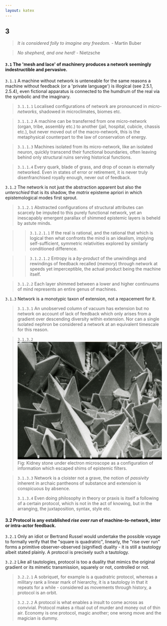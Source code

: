 ```yaml
---
layout: katex
---
```


## 3

> _It is considered folly to imagine any freedom._ - Martin Buber

> _No shepherd, and one herd!_ - Nietzsche

#### `3.1` The 'mesh and lace' of machinery produces a network seemingly indestructible and pervasive.

`3.1.1`  A machine without network is unteneable for the same reasons a machine without feedback (or a 'private language') is illogical (see 2.5.1, 2.5.4), even fictional apparatus is connected to the humdrum of the real via the symbolic and the imaginary. 

> `3.1.1.1` Localised configurations of network are pronounced in _micro-networks_, shadowed in microclimates, biomes etc. 

> `3.1.1.2` A machine can be transferred from one micro-network (organ, tribe, assembly etc.) to another (jail, hospital, cubicle, chassis etc.), but never moved out of the macro-network, this is the metaphysical counterpart to the law of conservation of energy.

> `3.1.1.3` Machines isolated from its micro-network, like an isolated neuron, quickly transcend their functional boundaries, often leaving behind only structural ruins serving  historical functions.

> `3.1.1.4` Every quark, blade of grass, and drop of ocean is eternally networked. Even in states of error or retirement, it is never truly disenfranchised royally enough, never out of feedback.

`3.1.2` The network is not just the abstraction apparent but also the _unterschied_ that is its shadow, the _matrix_ episteme apriori in which epistemological modes first sprout.

> `3.1.2.1` Abstracted configurations of structural attributes can scarcely be imputed to this purely functional network, yet an inescapably emergent parallax of shimmed epistemic layers is beheld by astute minds.

>> `3.1.2.1.1` If the real is rational, and the rational that which is logical then what confronts the mind is an idealism, implying self-sufficient, symmetric relativities explored by similarly conditioned difference.

>> `3.1.2.1.2` Entropy is a _by-product_ of the unwindings and rewindings of feedback recalled (_memory_) through network at speeds yet imperceptible, the actual product being the machine itself.


> `3.1.2.2` Each layer shimmed between a lower and higher continuums of mind represents an entire genus of machines.

`3.1.3` Network is a monotypic taxon of extension, not a repacement for it. 

> `3.1.3.1` An unobserved column of vacuum has extension but no network on account of lack of feedback which only arises from a gradient over descending diversity within extension. Nor can a single isolated nephron be considered a network at an equivalent timescale for this reason.

> `3.1.3.2` ![kidney stone](../../../../attachments/em_kidney_stone.jpg)
Fig: Kidney stone under electron microscope as a configuration of information which escaped shims of epistemic filters.

> `3.1.3.3` Network is a cloister not a grave, the notion of _passivity_ inherent in archaic pantheons of substance and extension is conspicuous by absence. 
> 
> `3.1.3.4` Even doing philosophy in theory or praxis is itself a following of a certain protocol, which is not in the act of knowing, but in the arranging, the juxtaposition, syntax, style etc. 


#### 3.2 Protocol is any established _rise over run_ of machine-to-network, inter or intra-actor feedback.

`3.2.1` Only an idiot or Bertrand Russel would undertake the possible voyage to formally verify that the "square is quadratric", linearly, the "rise over run" forms a primitive observer-observed (signified) duality - it is still a tautology albeit stated plainly. A protocol is precisely such a tautology.

`3.2.2` Like all tautologies, protocol is too a duality that mimics the original gradient or its mimetic transmission, squarely or not, controlled or not. 

> `3.2.2.1` A sobriquet, for example is a quadratric protocol, whereas a military rank a linear mark of hierarchy, it is a tautology in that it repeats for a while - considered as movements through history, a protocol is an orbit.

> `3.2.2.2` A protocol is what enables a insult to come across as convivial. Protocol makes a ritual out of murder and money out of thin air. Economy is one protocol, magic another; one wrong move and the magician is dummy.